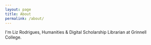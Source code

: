```yaml
---
layout: page
title: About
permalink: /about/
---
```


I'm Liz Rodrigues, Humanities & Digital Scholarship Librarian at Grinnell College. 



[jekyll-organization]: https://github.com/jekyll
